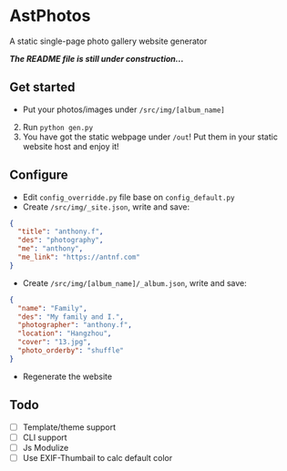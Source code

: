 # AstPhotos
A static single-page photo gallery website generator

***The README file is still under construction...***

## Get started
* Put your photos/images under `/src/img/[album_name]`
2. Run `python gen.py`
3. You have got the static webpage under `/out`! Put them in your static website host and enjoy it!

## Configure
- Edit `config_overridde.py` file base on `config_default.py`
- Create `/src/img/_site.json`, write and save:
```json
{
  "title": "anthony.f",
  "des": "photography",
  "me": "anthony",
  "me_link": "https://antnf.com"
}
```
- Create `/src/img/[album_name]/_album.json`, write and save:
```json
{
  "name": "Family",
  "des": "My family and I.",
  "photographer": "anthony.f",
  "location": "Hangzhou",
  "cover": "13.jpg",
  "photo_orderby": "shuffle"
}
```
- Regenerate the website

## Todo
- [ ] Template/theme support
- [ ] CLI support
- [ ] Js Modulize
- [ ] Use EXIF-Thumbail to calc default color
